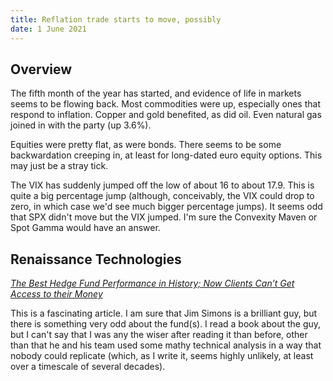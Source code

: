 ```yaml
---
title: Reflation trade starts to move, possibly
date: 1 June 2021
---
```


## Overview

The fifth month of the year has started, and evidence of life in markets seems to be flowing back.
Most commodities were up, especially ones that respond to inflation. 
Copper and gold benefited, as did oil.
Even natural gas joined in with the party (up 3.6%).

Equities were pretty flat, as were bonds. 
There seems to be some backwardation creeping in, at least for long-dated euro equity options.
This may just be a stray tick.

The VIX has suddenly jumped off the low of about 16 to about 17.9. 
This is quite a big percentage jump (although, conceivably, the VIX could drop to zero, in which case we'd see much bigger percentage jumps).
It seems odd that SPX didn't move but the VIX jumped.
I'm sure the Convexity Maven or Spot Gamma would have an answer.

## Renaissance Technologies

_[The Best Hedge Fund Performance in History; Now Clients Can’t Get Access to their Money](https://wallstreetonparade.com/2021/06/the-best-hedge-fund-performance-in-history-now-clients-cant-get-access-to-their-money/)_

This is a fascinating article. I am sure that Jim Simons is a brilliant guy, but there is something very odd about the fund(s).
I read a book about the guy, but I can't say that I was any the wiser after reading it than before, other than that he and his team used some mathy technical analysis in a way that nobody could replicate (which, as I write it, seems highly unlikely, at least over a timescale of several decades).





